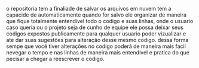 o repositoria tem a finaliade de salvar os arquivos em nuvem tem a capacide de automaticamente quando for salvo ele organizar de maneira que fique totalmente entendivel todo o codigo e suas linhas, onde o usuario caso queria ou o projeto seja de cunho de equipe ele possa deixar seus codigos expostos publicamente para qualquer usuario poder vizualizar e ate dar suas sugestões para alteração desse mesmo codigo. 
dessa forma sempe que você tiver alterações no codigo poderá de maneira mais facil nevegar o tempo e nas linhas de maneira mais entendivel e pratica do que pecisar a chegar a reescrever o codigo.

